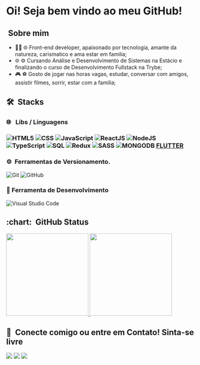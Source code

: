 <h1> Oi! Seja bem vindo ao meu GitHub! </h1>


<h2>  &nbsp;Sobre mim </h2>

- 👨‍💻 🌐 Front-end developer, apaixonado por tecnologia, amante da natureza, carismatico e ama estar em familia;
- 🌐 ⚙️ Cursando Análise e Desenvolvimento de Sistemas na Estácio e finalizando o curso de Desenvolvimento Fullstack na Trybe;
- 🎮 ⚽ Gosto de jogar nas horas vagas, estudar, conversar com amigos, assistir filmes, sorrir, estar com a familia;


<h2>🛠 &nbsp;Stacks</h2>

<h3>🌐 &nbsp; Libs / Linguagens<h3>

![HTML5](https://img.shields.io/badge/-HTML5-333333?style=flat&logo=HTML5)&nbsp;![CSS](https://img.shields.io/badge/-CSS-333333?style=flat&logo=CSS3&logoColor=1572B6)&nbsp;![JavaScript](https://img.shields.io/badge/-JavaScript-333333?style=flat&logo=javascript)&nbsp;![ReactJS](https://img.shields.io/badge/-React-333333?style=flat&logo=react)&nbsp;![NodeJS](https://img.shields.io/badge/-Node.js-333333?style=flat&logo=node.js)&nbsp;![TypeScript](https://img.shields.io/badge/-TypeScript-333333?style=flat&logo=typescript)&nbsp;![SQL](https://img.shields.io/badge/-MySQL-333333?style=flat&logo=mysql)&nbsp;![Redux](https://img.shields.io/badge/-Redux-333333?style=flat&logo=redux)&nbsp;![SASS](https://img.shields.io/badge/-SASS-333333?style=flat&logo=sass)&nbsp;![MONGODB](https://img.shields.io/badge/-MongoDB-333333?style=flat&logo=MongoDB)&nbsp;[FLUTTER](https://img.shields.io/badge/-Flutter-333333?style=flat&logo=Flutter)&nbsp;




<h3>⚙️&nbsp; Ferramentas de Versionamento.</h3>

![Git](https://img.shields.io/badge/-Git-333333?style=flat&logo=git)&nbsp;![GitHub](https://img.shields.io/badge/-GitHub-333333?style=flat&logo=github)



<h3>🔧&nbsp;Ferramenta de Desenvolvimento</h3>

![Visual Studio Code](https://img.shields.io/badge/-Visual%20Studio%20Code-333333?style=flat&logo=visual-studio-code&logoColor=007ACC)



  
<h2> :chart: &nbsp;GitHub Status </h2>

<a  href="https://github.com/Gabriel-sys-hub">
  <img  height="220em"  src="https://github-readme-stats.vercel.app/api/top-langs/?username=Gabriel-sys-hub">
</a>
<a  href="https://github.com/Gabriel-sys-hub">
  <img  height="220em"  src="https://github-readme-stats.vercel.app/api?username=Gabriel-sys-hub&show_icons=true&theme=">
</a>

  

<h2>🤝&nbsp; Conecte comigo ou entre em Contato! Sinta-se livre</h2>

<div>
    <a href="https://www.linkedin.com/in/gabrielpfernandes/" target="_blank"><img src="https://img.shields.io/badge/-LinkedIn-%230077B5?style=for-the-badge&logo=linkedin&logoColor=white" target="_blank"></a> 
  <a href="https://wa.me/5577998368927" target="_blank"><img src="https://img.shields.io/badge/WhatsApp-25d366?style=for-the-badge&logo=whatsapp&logoColor=white" target="_blank"></a> 
  <a href = "mailto:gabrielfernandessilva.ba@gmail.com"><img src="https://img.shields.io/badge/-Gmail-ea4335?style=for-the-badge&logo=gmail&logoColor=white" target="_blank"></a>
</div>
